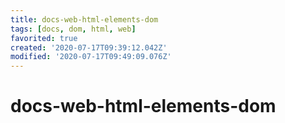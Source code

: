 ```yaml
---
title: docs-web-html-elements-dom
tags: [docs, dom, html, web]
favorited: true
created: '2020-07-17T09:39:12.042Z'
modified: '2020-07-17T09:49:09.076Z'
---
```


# docs-web-html-elements-dom
